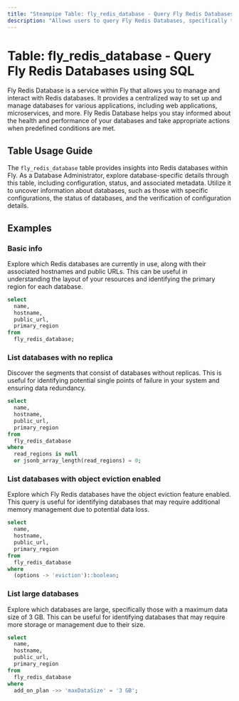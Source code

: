 ```yaml
---
title: "Steampipe Table: fly_redis_database - Query Fly Redis Databases using SQL"
description: "Allows users to query Fly Redis Databases, specifically the configuration details, providing insights into the database information and potential anomalies."
---
```


# Table: fly_redis_database - Query Fly Redis Databases using SQL

Fly Redis Database is a service within Fly that allows you to manage and interact with Redis databases. It provides a centralized way to set up and manage databases for various applications, including web applications, microservices, and more. Fly Redis Database helps you stay informed about the health and performance of your databases and take appropriate actions when predefined conditions are met.

## Table Usage Guide

The `fly_redis_database` table provides insights into Redis databases within Fly. As a Database Administrator, explore database-specific details through this table, including configuration, status, and associated metadata. Utilize it to uncover information about databases, such as those with specific configurations, the status of databases, and the verification of configuration details.

## Examples

### Basic info
Explore which Redis databases are currently in use, along with their associated hostnames and public URLs. This can be useful in understanding the layout of your resources and identifying the primary region for each database.

```sql
select
  name,
  hostname,
  public_url,
  primary_region
from
  fly_redis_database;
```

### List databases with no replica
Discover the segments that consist of databases without replicas. This is useful for identifying potential single points of failure in your system and ensuring data redundancy.

```sql
select
  name,
  hostname,
  public_url,
  primary_region
from
  fly_redis_database
where
  read_regions is null
  or jsonb_array_length(read_regions) = 0;
```

### List databases with object eviction enabled
Explore which Fly Redis databases have the object eviction feature enabled. This query is useful for identifying databases that may require additional memory management due to potential data loss.

```sql
select
  name,
  hostname,
  public_url,
  primary_region
from
  fly_redis_database
where
  (options -> 'eviction')::boolean;
```

### List large databases
Explore which databases are large, specifically those with a maximum data size of 3 GB. This can be useful for identifying databases that may require more storage or management due to their size.

```sql
select
  name,
  hostname,
  public_url,
  primary_region
from
  fly_redis_database
where
  add_on_plan ->> 'maxDataSize' = '3 GB';
```
